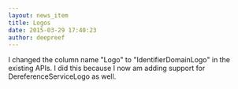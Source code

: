 ```yaml
---
layout: news_item
title: Logos
date: 2015-03-29 17:40:23
author: deepreef
---
```


I changed the column name "Logo" to "IdentifierDomainLogo" in the existing APIs. I did this because I now am adding support for DereferenceServiceLogo as well.
